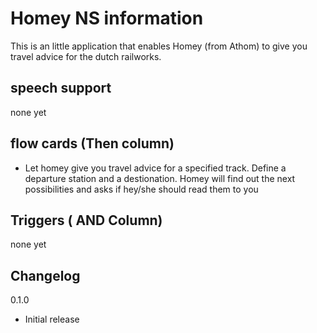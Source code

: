 # Homey NS information

This is an little application that enables Homey (from Athom) to give you travel advice for the dutch railworks.

## speech support

none yet

## flow cards (Then column)

- Let homey give you travel advice for a specified track. Define a departure station and a destionation. Homey will find out the next possibilities and asks if hey/she should read them to you

## Triggers ( AND Column)

none yet 

## Changelog

0.1.0 
* Initial release
